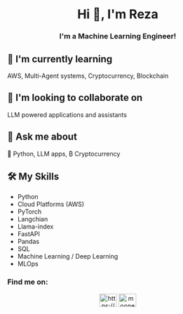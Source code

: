 <h1 align="center">Hi 👋, I'm Reza</h1>
<h3 align="center">I'm a Machine Learning Engineer!</h3>



## 🌱 I'm currently learning

AWS, Multi-Agent systems, Cryptocurrency, Blockchain

## 🤝 I'm looking to collaborate on

LLM powered applications and assistants

## 💬 Ask me about

🐍 Python, LLM apps, ₿ Cryptocurrency


## 🛠️ My Skills

- Python
- Cloud Platforms (AWS)
- PyTorch
- Langchian
- Llama-index
- FastAPI
- Pandas
- SQL
- Machine Learning / Deep Learning
- MLOps


<h3 align="left">Find me on: </h3>
<p align="center">
<a href="https://www.linkedin.com/in/reza-vasefi/" target="blank"><img align="center" src="https://raw.githubusercontent.com/rahuldkjain/github-profile-readme-generator/master/src/images/icons/Social/linked-in-alt.svg" alt="https://www.linkedin.com/in/reza-vasefi/" height="30" width="40" /></a>
<a href="https://stackoverflow.com/users/4403576/reza" target="blank"><img align="center" src="https://raw.githubusercontent.com/rahuldkjain/github-profile-readme-generator/master/src/images/icons/Social/stack-overflow.svg" alt="mooneral" height="30" width="40" /></a>
</p>
